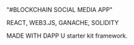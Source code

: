"#BLOCKCHAIN SOCIAL MEDIA APP"

REACT, WEB3.JS, GANACHE, SOLIDITY

MADE WITH DAPP U starter kit framework.